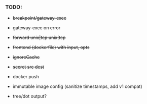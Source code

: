 ### TODO:
* ~~breakpoint/gateway-exec~~
* ~~gateway-exec on error~~
* ~~forward unix|tcp unix|tcp~~
* ~~frontend (dockerfile) with input, opts~~
* ~~ignoreCache~~
* ~~secret src dest~~
* docker push
* immutable image config (sanitize timestamps, add v1 compat)
  
* tree/dot output?
